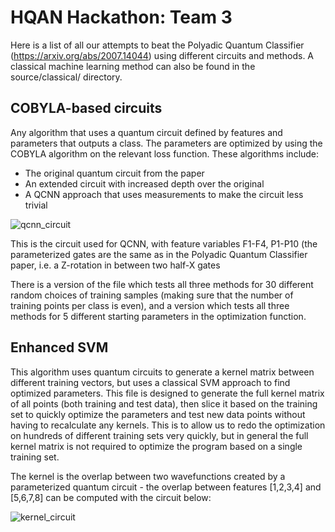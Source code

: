 # HQAN Hackathon: Team 3

Here is a list of all our attempts to beat the Polyadic Quantum Classifier (https://arxiv.org/abs/2007.14044) using different circuits and methods. A classical machine learning method can also be found in the source/classical/ directory.

## COBYLA-based circuits
Any algorithm that uses a quantum circuit defined by features and parameters that outputs a class. The parameters are optimized by using the COBYLA algorithm on the relevant loss function. These algorithms include: 
- The original quantum circuit from the paper
- An extended circuit with increased depth over the original
- A QCNN approach that uses measurements to make the circuit less trivial

![qcnn_circuit](https://user-images.githubusercontent.com/49004387/177736899-82d6f91b-0b5d-459b-9a5a-095b7a4751c0.png)

This is the circuit used for QCNN, with feature variables F1-F4, P1-P10 (the parameterized gates are the same as in the Polyadic Quantum Classifier paper, i.e. a Z-rotation in between two half-X gates

There is a version of the file which tests all three methods for 30 different random choices of training samples (making sure that the number of training points per class is even), and a version which tests all three methods for 5 different starting parameters in the optimization function. 

## Enhanced SVM
This algorithm uses quantum circuits to generate a kernel matrix between different training vectors, but uses a classical SVM approach to find optimized parameters. This file is designed to generate the full kernel matrix of all points (both training and test data), then slice it based on the training set to quickly optimize the parameters and test new data points without having to recalculate any kernels. This is to allow us to redo the optimization on hundreds of different training sets very quickly, but in general the full kernel matrix is not required to optimize the program based on a single training set.

The kernel is the overlap between two wavefunctions created by a parameterized quantum circuit - the overlap between features [1,2,3,4] and [5,6,7,8] can be computed with the circuit below:

![kernel_circuit](https://user-images.githubusercontent.com/49004387/177737063-ad9e8688-ae01-488a-9611-67ae2c7d7c97.png)
